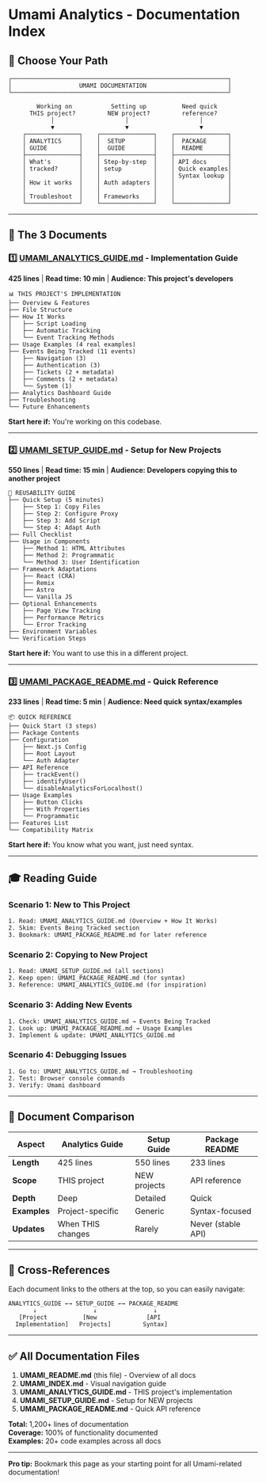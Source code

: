 # Umami Analytics - Documentation Index

## 🎯 Choose Your Path

```
┌─────────────────────────────────────────────────────────────┐
│                   UMAMI DOCUMENTATION                       │
└─────────────────────────────────────────────────────────────┘

        Working on           Setting up          Need quick
      THIS project?         NEW project?         reference?
            │                    │                    │
            ▼                    ▼                    ▼
    ┌───────────────┐    ┌───────────────┐    ┌───────────────┐
    │ ANALYTICS     │    │  SETUP        │    │  PACKAGE      │
    │ GUIDE         │    │  GUIDE        │    │  README       │
    ├───────────────┤    ├───────────────┤    ├───────────────┤
    │ What's        │    │ Step-by-step  │    │ API docs      │
    │ tracked?      │    │ setup         │    │ Quick examples│
    │               │    │               │    │ Syntax lookup │
    │ How it works  │    │ Auth adapters │    │               │
    │               │    │               │    │               │
    │ Troubleshoot  │    │ Frameworks    │    │               │
    └───────────────┘    └───────────────┘    └───────────────┘
```

---

## 📖 The 3 Documents

### 1️⃣ [UMAMI_ANALYTICS_GUIDE.md](./UMAMI_ANALYTICS_GUIDE.md) - Implementation Guide
**425 lines** | **Read time: 10 min** | **Audience: This project's developers**

```
📊 THIS PROJECT'S IMPLEMENTATION
├── Overview & Features
├── File Structure
├── How It Works
│   ├── Script Loading
│   ├── Automatic Tracking
│   └── Event Tracking Methods
├── Usage Examples (4 real examples)
├── Events Being Tracked (11 events)
│   ├── Navigation (3)
│   ├── Authentication (3)
│   ├── Tickets (2 + metadata)
│   ├── Comments (2 + metadata)
│   └── System (1)
├── Analytics Dashboard Guide
├── Troubleshooting
└── Future Enhancements
```

**Start here if:** You're working on this codebase.

---

### 2️⃣ [UMAMI_SETUP_GUIDE.md](./UMAMI_SETUP_GUIDE.md) - Setup for New Projects
**550 lines** | **Read time: 15 min** | **Audience: Developers copying this to another project**

```
🚀 REUSABILITY GUIDE
├── Quick Setup (5 minutes)
│   ├── Step 1: Copy Files
│   ├── Step 2: Configure Proxy
│   ├── Step 3: Add Script
│   └── Step 4: Adapt Auth
├── Full Checklist
├── Usage in Components
│   ├── Method 1: HTML Attributes
│   ├── Method 2: Programmatic
│   └── Method 3: User Identification
├── Framework Adaptations
│   ├── React (CRA)
│   ├── Remix
│   ├── Astro
│   └── Vanilla JS
├── Optional Enhancements
│   ├── Page View Tracking
│   ├── Performance Metrics
│   └── Error Tracking
├── Environment Variables
└── Verification Steps
```

**Start here if:** You want to use this in a different project.

---

### 3️⃣ [UMAMI_PACKAGE_README.md](./UMAMI_PACKAGE_README.md) - Quick Reference
**233 lines** | **Read time: 5 min** | **Audience: Need quick syntax/examples**

```
📦 QUICK REFERENCE
├── Quick Start (3 steps)
├── Package Contents
├── Configuration
│   ├── Next.js Config
│   ├── Root Layout
│   └── Auth Adapter
├── API Reference
│   ├── trackEvent()
│   ├── identifyUser()
│   └── disableAnalyticsForLocalhost()
├── Usage Examples
│   ├── Button Clicks
│   ├── With Properties
│   └── Programmatic
├── Features List
└── Compatibility Matrix
```

**Start here if:** You know what you want, just need syntax.

---

## 🎓 Reading Guide

### Scenario 1: New to This Project
```
1. Read: UMAMI_ANALYTICS_GUIDE.md (Overview + How It Works)
2. Skim: Events Being Tracked section
3. Bookmark: UMAMI_PACKAGE_README.md for later reference
```

### Scenario 2: Copying to New Project  
```
1. Read: UMAMI_SETUP_GUIDE.md (all sections)
2. Keep open: UMAMI_PACKAGE_README.md (for syntax)
3. Reference: UMAMI_ANALYTICS_GUIDE.md (for inspiration)
```

### Scenario 3: Adding New Events
```
1. Check: UMAMI_ANALYTICS_GUIDE.md → Events Being Tracked
2. Look up: UMAMI_PACKAGE_README.md → Usage Examples
3. Implement & update: UMAMI_ANALYTICS_GUIDE.md
```

### Scenario 4: Debugging Issues
```
1. Go to: UMAMI_ANALYTICS_GUIDE.md → Troubleshooting
2. Test: Browser console commands
3. Verify: Umami dashboard
```

---

## 📏 Document Comparison

| Aspect | Analytics Guide | Setup Guide | Package README |
|--------|----------------|-------------|----------------|
| **Length** | 425 lines | 550 lines | 233 lines |
| **Scope** | THIS project | NEW projects | API reference |
| **Depth** | Deep | Detailed | Quick |
| **Examples** | Project-specific | Generic | Syntax-focused |
| **Updates** | When THIS changes | Rarely | Never (stable API) |

---

## 🔗 Cross-References

Each document links to the others at the top, so you can easily navigate:

```
ANALYTICS_GUIDE ←→ SETUP_GUIDE ←→ PACKAGE_README
       ↓                ↓                ↓
   [Project          [New              [API
  Implementation]   Projects]         Syntax]
```

---

## ✅ All Documentation Files

1. **UMAMI_README.md** (this file) - Overview of all docs
2. **UMAMI_INDEX.md** - Visual navigation guide
3. **UMAMI_ANALYTICS_GUIDE.md** - THIS project's implementation
4. **UMAMI_SETUP_GUIDE.md** - Setup for NEW projects
5. **UMAMI_PACKAGE_README.md** - Quick API reference

**Total:** 1,200+ lines of documentation  
**Coverage:** 100% of functionality documented  
**Examples:** 20+ code examples across all docs

---

**Pro tip:** Bookmark this page as your starting point for all Umami-related documentation!

